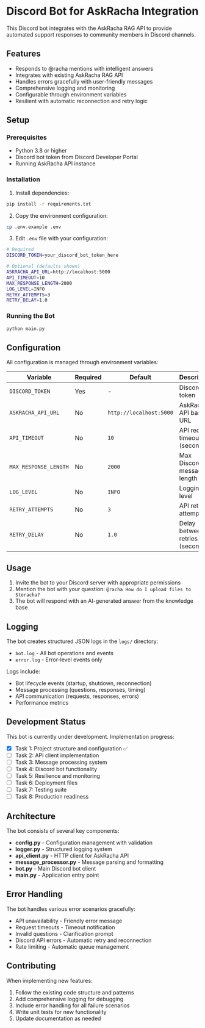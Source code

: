 # Discord Bot for AskRacha Integration

This Discord bot integrates with the AskRacha RAG API to provide automated support responses to community members in Discord channels.

## Features

- Responds to @racha mentions with intelligent answers
- Integrates with existing AskRacha RAG API
- Handles errors gracefully with user-friendly messages
- Comprehensive logging and monitoring
- Configurable through environment variables
- Resilient with automatic reconnection and retry logic

## Setup

### Prerequisites

- Python 3.8 or higher
- Discord bot token from Discord Developer Portal
- Running AskRacha API instance

### Installation

1. Install dependencies:
```bash
pip install -r requirements.txt
```

2. Copy the environment configuration:
```bash
cp .env.example .env
```

3. Edit `.env` file with your configuration:
```bash
# Required
DISCORD_TOKEN=your_discord_bot_token_here

# Optional (defaults shown)
ASKRACHA_API_URL=http://localhost:5000
API_TIMEOUT=10
MAX_RESPONSE_LENGTH=2000
LOG_LEVEL=INFO
RETRY_ATTEMPTS=3
RETRY_DELAY=1.0
```

### Running the Bot

```bash
python main.py
```

## Configuration

All configuration is managed through environment variables:

| Variable | Required | Default | Description |
|----------|----------|---------|-------------|
| `DISCORD_TOKEN` | Yes | - | Discord bot token |
| `ASKRACHA_API_URL` | No | `http://localhost:5000` | AskRacha API base URL |
| `API_TIMEOUT` | No | `10` | API request timeout (seconds) |
| `MAX_RESPONSE_LENGTH` | No | `2000` | Max Discord message length |
| `LOG_LEVEL` | No | `INFO` | Logging level |
| `RETRY_ATTEMPTS` | No | `3` | API retry attempts |
| `RETRY_DELAY` | No | `1.0` | Delay between retries (seconds) |

## Usage

1. Invite the bot to your Discord server with appropriate permissions
2. Mention the bot with your question: `@racha How do I upload files to Storacha?`
3. The bot will respond with an AI-generated answer from the knowledge base

## Logging

The bot creates structured JSON logs in the `logs/` directory:

- `bot.log` - All bot operations and events
- `error.log` - Error-level events only

Logs include:
- Bot lifecycle events (startup, shutdown, reconnection)
- Message processing (questions, responses, timing)
- API communication (requests, responses, errors)
- Performance metrics

## Development Status

This bot is currently under development. Implementation progress:

- [x] Task 1: Project structure and configuration ✅
- [ ] Task 2: API client implementation
- [ ] Task 3: Message processing system
- [ ] Task 4: Discord bot functionality
- [ ] Task 5: Resilience and monitoring
- [ ] Task 6: Deployment files
- [ ] Task 7: Testing suite
- [ ] Task 8: Production readiness

## Architecture

The bot consists of several key components:

- **config.py** - Configuration management with validation
- **logger.py** - Structured logging system
- **api_client.py** - HTTP client for AskRacha API
- **message_processor.py** - Message parsing and formatting
- **bot.py** - Main Discord bot client
- **main.py** - Application entry point

## Error Handling

The bot handles various error scenarios gracefully:

- API unavailability - Friendly error message
- Request timeouts - Timeout notification
- Invalid questions - Clarification prompt
- Discord API errors - Automatic retry and reconnection
- Rate limiting - Automatic queue management

## Contributing

When implementing new features:

1. Follow the existing code structure and patterns
2. Add comprehensive logging for debugging
3. Include error handling for all failure scenarios
4. Write unit tests for new functionality
5. Update documentation as needed